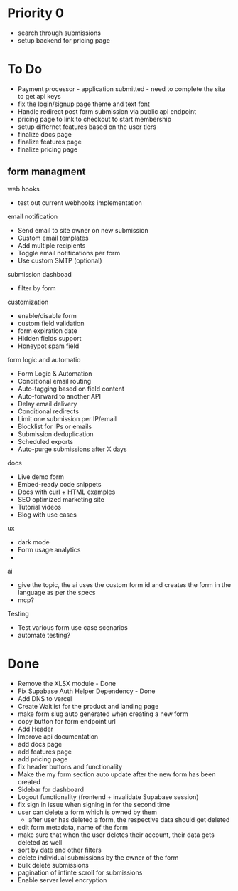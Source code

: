 # Priority 0
- search through submissions 
- setup backend for pricing page

# To Do
- Payment processor - application submitted - need to complete the site to get api keys
- fix the login/signup page theme and text font
- Handle redirect post form submission via public api endpoint
- pricing page to link to checkout to start membership 
- setup differnet features based on the user tiers
- finalize docs page
- finalize features page
- finalize pricing page

form managment 
- 

web hooks
- test out current webhooks implementation

email notification
- Send email to site owner on new submission
- Custom email templates
- Add multiple recipients
- Toggle email notifications per form
- Use custom SMTP (optional)

submission dashboad
- filter by form

customization 
- enable/disable form
- custom field validation
- form expiration date
- Hidden fields support
- Honeypot spam field 

form logic and automatio
- Form Logic & Automation
- Conditional email routing
- Auto-tagging based on field content
- Auto-forward to another API
- Delay email delivery
- Conditional redirects
- Limit one submission per IP/email
- Blocklist for IPs or emails
- Submission deduplication
- Scheduled exports
- Auto-purge submissions after X days

docs
- Live demo form
- Embed-ready code snippets
- Docs with curl + HTML examples
- SEO optimized marketing site
- Tutorial videos
- Blog with use cases

ux
- dark mode
- Form usage analytics
- 

ai 
- give the topic, the ai uses the custom form id and creates the form in the language as per the specs
- mcp?

Testing
- Test various form use case scenarios
- automate testing?

# Done
- Remove the XLSX module - Done
- Fix Supabase Auth Helper Dependency - Done
- Add DNS to vercel
- Create Waitlist for the product and landing page
- make form slug auto generated when creating a new form
- copy button for form endpoint url
- Add Header
- Improve api documentation
- add docs page
- add features page
- add pricing page
- fix header buttons and functionality
- Make the my form section auto update after the new form has been created
- Sidebar for dashboard
- Logout functionality (frontend + invalidate Supabase session) 
- fix sign in issue when signing in for the second time
- user can delete a form which is owned by them
    - after user has deleted a form, the respective data should get deleted
- edit form metadata, name of the form
- make sure that when the user deletes their account, their data gets deleted as well
- sort by date and other filters
- delete individual submissions by the owner of the form
- bulk delete submissions
- pagination of infinte scroll for submissions
- Enable server level encryption